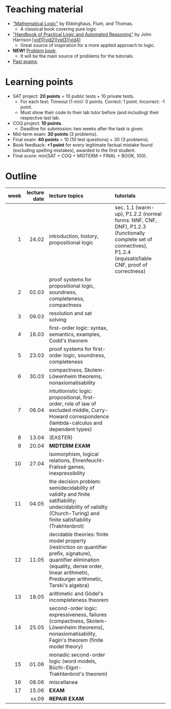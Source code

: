 # Teaching material

- ["Mathematical Logic"](https://www.springer.com/gp/book/9780387942582) by Ebbinghaus, Flum, and Thomas.
  - A classical book covering pure logic
- ["Handbook of Practical Logic and Automated Reasoning"](https://www.cl.cam.ac.uk/~jrh13/atp/) by John Harrison [[vid1]](https://www.youtube.com/watch?v=Nydg-N83VYc)[[vid2]](https://www.youtube.com/watch?v=iPFJY0aW4E4)[[vid3]](https://www.youtube.com/watch?v=ZdJ0-V77f_0)[[vid4]](https://www.youtube.com/watch?v=g3EQKBMq5h0)
  - Great source of inspiration for a more applied approach to logic.
- **NEW!** [Problem book]().
  - It will be the main source of problems for the tutorials.
- [Past exams](https://moodle.mimuw.edu.pl/mod/url/view.php?id=13772).

# Learning points
- SAT project: **20 points** = 10 public tests + 10 private tests.
  - For each test: Timeout (1 min): 0 points. Correct: 1 point. Incorrect: -1 point.
  - Must show their code to their lab tutor before (and including) their respective last lab.
- COQ project: **10 points**.
  - Deadline for submission: two weeks after the task is given.
- Mid-term exam: **30 points** (3 problems).
- Final exam: **40 points** = 10 (10 test questions) + 30 (3 problems).
- Book feedback: **+1 point** for every legitimate factual mistake found (excluding spelling mistakes), awarded to the first student.
- Final score: min(SAT +  COQ + MIDTERM + FINAL + BOOK, 100).

# Outline

| week  | lecture date | lecture topics  |  tutorials | 
|---:|---:|:---|:--|
| 1  | 24.02 | introduction, history, propositional logic | sec. 1.1 (warm-up), P1.2.2 (normal forms: NNF, CNF, DNF), P1.2.3 (functionally complete set of connectives), P1.2.4 (equisatisfiable CNF, proof of correctness)  | 
| 2 | 02.03 | proof systems for propositional logic, soundness, completeness, compactness | |
| 3 | 09.03 | resolution and sat solving | |
| 4 | 16.03 | first-order logic: syntax, semantics, examples, Codd's theorem | |
| 5 | 23.03 | proof systems for first-order logic, soundness, completeness | |
| 6 | 30.03 | compactness, Skolem-Löwenheim theorems, nonaxiomatisability | |
| 7 | 06.04 | intuitionistic logic: propositional, first-order, role of law of excluded middle, Curry-Howard correspondence (lambda-calculus and dependent types) | |
| 8 | 13.04 | (EASTER) | 
| 9 | 20.04 | **MIDTERM EXAM** | |
| 10 | 27.04 | isomorphism, logical relations, Ehrenfeucht-Fraïssé games, inexpressibility | |
| 11 | 04.05 | the decision problem: semidecidability of validity and finite satifiability; undecidability of validity (Church-Turing) and finite satisfiability (Trakhtenbrot) | |
| 12 | 11.05 | decidable theories: finite model property (restriction on quantifier prefix, signature), quantifier elimination (equality, dense order, linear arithmetic, Presburger arithmetic, Tarski's algebra) | |
| 13 | 18.05 | arithmetic and Gödel's incompleteness theorem | |
| 14 | 25.05 | second-order logic: expressiveness, failures (compactness, Skolem-Löwenheim theorems), nonaxiomatisability, Fagin's theorem (finite model theory) | |
| 15 | 01.06 | monadic second-order logic (word models, Büchi-Elgot-Trakhtenbrot's theorem) | |
| 16 | 08.06 | miscellanea | |
| 17 | 15.06 | **EXAM** | |
|  | xx.09 | **REPAIR EXAM** | |

